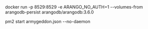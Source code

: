 docker run -p 8529:8529 -e ARANGO_NO_AUTH=1 --volumes-from arangodb-persist arangodb/arangodb:3.6.0

pm2 start armygeddon.json --no-daemon